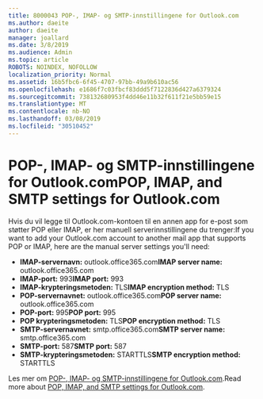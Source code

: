 ```yaml
---
title: 8000043 POP-, IMAP- og SMTP-innstillingene for Outlook.com
ms.author: daeite
author: daeite
manager: joallard
ms.date: 3/8/2019
ms.audience: Admin
ms.topic: article
ROBOTS: NOINDEX, NOFOLLOW
localization_priority: Normal
ms.assetid: 16b5fbc6-6f45-4707-97bb-49a9b610ac56
ms.openlocfilehash: e1686f7c03fbcf83ddd5f7122836d427a6379324
ms.sourcegitcommit: 738132680953f4dd46e11b32f611f21e5bb59e15
ms.translationtype: MT
ms.contentlocale: nb-NO
ms.lasthandoff: 03/08/2019
ms.locfileid: "30510452"
---
```

# <a name="pop-imap-and-smtp-settings-for-outlookcom"></a><span data-ttu-id="1ae70-102">POP-, IMAP- og SMTP-innstillingene for Outlook.com</span><span class="sxs-lookup"><span data-stu-id="1ae70-102">POP, IMAP, and SMTP settings for Outlook.com</span></span>

<span data-ttu-id="1ae70-103">Hvis du vil legge til Outlook.com-kontoen til en annen app for e-post som støtter POP eller IMAP, er her manuell serverinnstillingene du trenger:</span><span class="sxs-lookup"><span data-stu-id="1ae70-103">If you want to add your Outlook.com account to another mail app that supports POP or IMAP, here are the manual server settings you'll need:</span></span>
  
- <span data-ttu-id="1ae70-104">**IMAP-servernavn:** outlook.office365.com</span><span class="sxs-lookup"><span data-stu-id="1ae70-104">**IMAP server name:** outlook.office365.com</span></span> 
- <span data-ttu-id="1ae70-105">**IMAP-port:** 993</span><span class="sxs-lookup"><span data-stu-id="1ae70-105">**IMAP port:** 993</span></span>   
- <span data-ttu-id="1ae70-106">**IMAP-krypteringsmetoden:** TLS</span><span class="sxs-lookup"><span data-stu-id="1ae70-106">**IMAP encryption method:** TLS</span></span>   
- <span data-ttu-id="1ae70-107">**POP-servernavnet:** outlook.office365.com</span><span class="sxs-lookup"><span data-stu-id="1ae70-107">**POP server name:** outlook.office365.com</span></span>  
- <span data-ttu-id="1ae70-108">**POP-port:** 995</span><span class="sxs-lookup"><span data-stu-id="1ae70-108">**POP port:** 995</span></span>  
- <span data-ttu-id="1ae70-109">**POP krypteringsmetoden:** TLS</span><span class="sxs-lookup"><span data-stu-id="1ae70-109">**POP encryption method:** TLS</span></span>  
- <span data-ttu-id="1ae70-110">**SMTP-servernavnet:** smtp.office365.com</span><span class="sxs-lookup"><span data-stu-id="1ae70-110">**SMTP server name:** smtp.office365.com</span></span> 
- <span data-ttu-id="1ae70-111">**SMTP-port:** 587</span><span class="sxs-lookup"><span data-stu-id="1ae70-111">**SMTP port:** 587</span></span> 
- <span data-ttu-id="1ae70-112">**SMTP-krypteringsmetoden:** STARTTLS</span><span class="sxs-lookup"><span data-stu-id="1ae70-112">**SMTP encryption method:** STARTTLS</span></span> 

<span data-ttu-id="1ae70-113">Les mer om [POP-, IMAP- og SMTP-innstillingene for Outlook.com](https://go.microsoft.com/fwlink/p/?linkid=2001402&amp;clcid=0x409).</span><span class="sxs-lookup"><span data-stu-id="1ae70-113">Read more about [POP, IMAP, and SMTP settings for Outlook.com](https://go.microsoft.com/fwlink/p/?linkid=2001402&amp;clcid=0x409).</span></span>